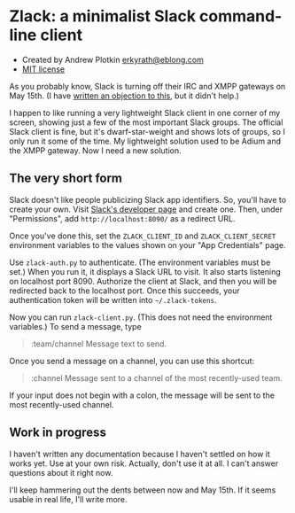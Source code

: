 # Zlack: a minimalist Slack command-line client

- Created by Andrew Plotkin <erkyrath@eblong.com>
- [MIT license][license]

[license]: ./LICENSE
[slackpost]: http://blog.zarfhome.com/2018/03/open-letter-slack-should-not.html

As you probably know, Slack is turning off their IRC and XMPP gateways on May 15th. (I have [written an objection to this][slackpost], but it didn't help.)

I happen to like running a very lightweight Slack client in one corner of my screen, showing just a few of the most important Slack groups. The official Slack client is fine, but it's dwarf-star-weight and shows lots of groups, so I only run it some of the time. My lightweight solution used to be Adium and the XMPP gateway. Now I need a new solution.

## The very short form

Slack doesn't like people publicizing Slack app identifiers. So, you'll have to create your own. Visit [Slack's developer page][slackapp] and create one. Then, under "Permissions", add `http://localhost:8090/` as a redirect URL.

[slackapp]: https://api.slack.com/apps

Once you've done this, set the `ZLACK_CLIENT_ID` and `ZLACK_CLIENT_SECRET` environment variables to the values shown on your "App Credentials" page. 

Use `zlack-auth.py` to authenticate. (The environment variables must be set.) When you run it, it displays a Slack URL to visit. It also starts listening on localhost port 8090. Authorize the client at Slack, and then you will be redirected back to the localhost port. Once this succeeds, your authentication token will be written into `~/.zlack-tokens`.

Now you can run `zlack-client.py`. (This does not need the environment variables.) To send a message, type

> :team/channel Message text to send.

Once you send a message on a channel, you can use this shortcut:

> :channel Message sent to a channel of the most recently-used team.

If your input does not begin with a colon, the message will be sent to the most recently-used channel.

## Work in progress

I haven't written any documentation because I haven't settled on how it works yet. Use at your own risk. Actually, don't use it at all. I can't answer questions about it right now.

I'll keep hammering out the dents between now and May 15th. If it seems usable in real life, I'll write more.

